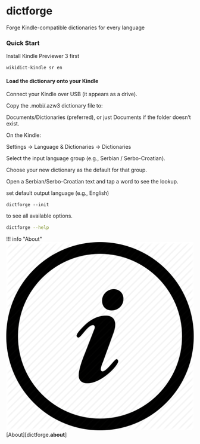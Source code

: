 # dictforge

Forge Kindle-compatible dictionaries for every language


### Quick Start

Install Kindle Previewer 3 first

```
wikidict-kindle sr en
```

#### Load the dictionary onto your Kindle

Connect your Kindle over USB (it appears as a drive).

Copy the .mobi/.azw3 dictionary file to:

Documents/Dictionaries (preferred), or just Documents if the folder doesn’t exist.

On the Kindle:

Settings → Language & Dictionaries → Dictionaries

Select the input language group (e.g., Serbian / Serbo-Croatian).

Choose your new dictionary as the default for that group.

Open a Serbian/Serbo-Croatian text and tap a word to see the lookup.

set default output language (e.g., English)
```
dictforge --init
```

to see all available options.

```bash
dictforge --help
```


!!! info "About"
    ![About](images/about.jpg)
    [About][dictforge.__about__]
